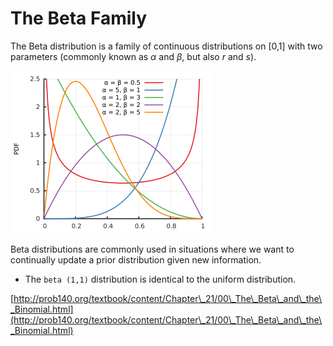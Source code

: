 # The Beta Family

The Beta distribution is a family of continuous distributions on \[0,1] with two parameters (commonly known as $\alpha$ and $\beta$, but also $r$ and $s$).

![Credit: Wikipedia](<../img/assets/image (19).png>)

Beta distributions are commonly used in situations where we want to continually update a prior distribution given new information.

* The `beta (1,1)` distribution is identical to the uniform distribution.

[http://prob140.org/textbook/content/Chapter\_21/00\_The\_Beta\_and\_the\_Binomial.html](http://prob140.org/textbook/content/Chapter\_21/00\_The\_Beta\_and\_the\_Binomial.html)
